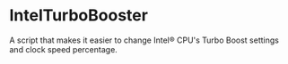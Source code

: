 # IntelTurboBooster
A script that makes it easier to change Intel® CPU's Turbo Boost settings and clock speed percentage.

